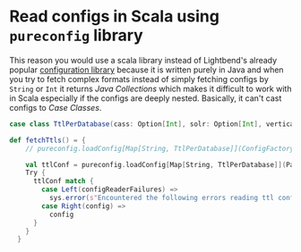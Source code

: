 # Read configs in Scala using `pureconfig` library

This reason you would use a scala library instead of Lightbend's already popular [configuration library](https://github.com/lightbend/config) because it is written purely in Java and when you try to fetch complex formats instead of simply fetching configs by `String` or `Int` it returns *Java Collections* which makes it difficult to work with in Scala especially if the configs are deeply nested. Basically, it can't cast configs to *Case Classes*.

``` scala
case class TtlPerDatabase(cass: Option[Int], solr: Option[Int], vertica: Option[Int])

def fetchTtls() = {
    // pureconfig.loadConfig[Map[String, TtlPerDatabase]](ConfigFactory.parseString("""ttl: { "vce/vce/pod": {cass:80, solr:90, vertica:10}, "ibm/ibm/pod": {cass:21, solr:7, vertica:3} }"""), "scalar.ttl")

    val ttlConf = pureconfig.loadConfig[Map[String, TtlPerDatabase]](Paths.get(confPath), "scalar.ttl")
    Try {
      ttlConf match {
        case Left(configReaderFailures) =>
          sys.error(s"Encountered the following errors reading ttl configurations per mps: ${configReaderFailures.toList.mkString("\n")}")
        case Right(config) =>
          config
      }
    }
  }
```
